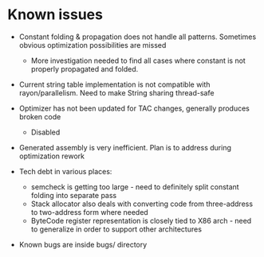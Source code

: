 # Known issues

* Constant folding & propagation does not handle all patterns. Sometimes obvious optimization possibilities are missed  
    - More investigation needed to find all cases where constant is not properly propagated and folded.

* Current string table implementation is not compatible with rayon/parallelism. Need to make String sharing thread-safe
* Optimizer has not been updated for TAC changes, generally produces broken code
    * Disabled

* Generated assembly is very inefficient. Plan is to address during optimization rework

* Tech debt in various places:
   * semcheck is getting too large - need to definitely split constant folding into separate pass
   * Stack allocator also deals with converting code from three-address to two-address form where needed
   * ByteCode register representation is closely tied to X86 arch - need to generalize in order to support other architectures

* Known bugs are inside bugs/ directory



